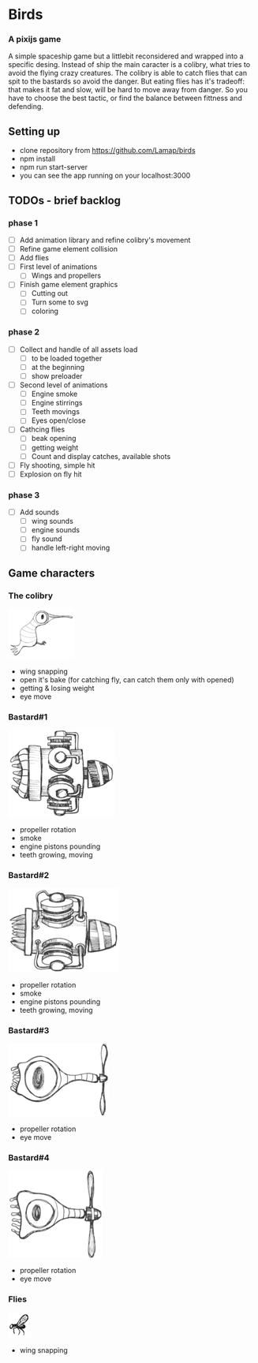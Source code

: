 # Birds
### A pixijs game
A simple spaceship game but a littlebit reconsidered and wrapped into a specific desing.
Instead of ship the main caracter is a colibry, what tries to avoid the flying crazy creatures.
The colibry is able to catch flies that can spit to the bastards so avoid the danger. But eating flies has it's tradeoff: that makes it fat and slow, will be hard to move away from danger. So you have to choose the best tactic, or find the balance between fittness and defending.

## Setting up
- clone repository from https://github.com/Lamap/birds
- npm install
- npm run start-server
- you can see the app running on your localhost:3000

## TODOs - brief backlog
### phase 1
- [ ] Add animation library and refine colibry's movement
- [ ] Refine game element collision
- [ ] Add flies
- [ ] First level of animations
    - [ ] Wings and propellers
- [ ] Finish game element graphics
    - [ ] Cutting out
    - [ ] Turn some to svg
    - [ ] coloring
    
### phase 2
- [ ] Collect and handle of all assets load
    - [ ] to be loaded together
    - [ ] at the beginning
    - [ ] show preloader
- [ ] Second level of animations
  - [ ] Engine smoke
  - [ ] Engine stirrings
  - [ ] Teeth movings
  - [ ] Eyes open/close
- [ ] Cathcing flies
  - [ ] beak opening
  - [ ] getting weight
  - [ ] Count and display catches, available shots
- [ ] Fly shooting, simple hit
- [ ] Explosion on fly hit

### phase 3
 - [ ] Add sounds
    - [ ] wing sounds
    - [ ] engine sounds
    - [ ] fly sound
    - [ ] handle left-right moving

## Game characters
### The colibry
![Alt text](/assets/birdy.png "The main character")
* wing snapping
* open it's bake (for catching fly, can catch them only with opened)
* getting & losing weight
* eye move

### Bastard#1
![Alt text](/assets/contraBirds/contra1.png "The bastard 1")
* propeller rotation
* smoke
* engine pistons pounding
* teeth growing, moving

### Bastard#2
![Alt text](/assets/contraBirds/contra2.png "The bastard 2")
* propeller rotation
* smoke
* engine pistons pounding
* teeth growing, moving

### Bastard#3
![Alt text](/assets/contraBirds/contra3.png "The bastard 3")
* propeller rotation
* eye move

### Bastard#4
![Alt text](/assets/contraBirds/contra4.png "The bastard 4")
* propeller rotation
* eye move

### Flies
![Alt text](/assets/contraBirds/fly.png "The small fly")
* wing snapping
